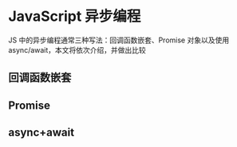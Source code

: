 # JavaScript 异步编程

JS 中的异步编程通常三种写法：回调函数嵌套、Promise 对象以及使用 async/await，本文将依次介绍，并做出比较

## 回调函数嵌套


## Promise


## async+await
